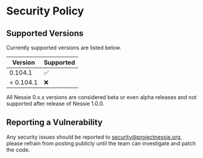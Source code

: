 # Security Policy

## Supported Versions

Currently supported versions are listed below.

| Version  | Supported          |
|----------|--------------------|
| 0.104.1   | :white_check_mark: |
| < 0.104.1 | :x:                |

All Nessie 0.x.x versions are considered beta or even alpha releases and not supported after
release of Nessie 1.0.0.

## Reporting a Vulnerability

Any security issues should be reported to security@projectnessie.org, please refrain from posting publicly until the team can investigate and patch the code.
